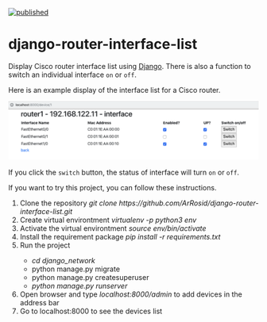 [![published](https://static.production.devnetcloud.com/codeexchange/assets/images/devnet-published.svg)](https://developer.cisco.com/codeexchange/github/repo/arrosid/django-router-interface-list)

# django-router-interface-list
Display Cisco router interface list using [Django](https://www.djangoproject.com/). There is also a function to switch an individual interface `on` or `off`.

Here is an example display of the interface list for a Cisco router.

<img src='https://github.com/arrosid/django-router-interface-list/blob/master/django-router-interface.png'>

If you click the `switch` button, the status of interface will turn `on` or `off`. 

If you want to try this project, you can follow these instructions.

<ol>
    <li>Clone the repository <i>git clone https://github.com/ArRosid/django-router-interface-list.git</i></li>
    <li>Create virtual environtment <i>virtualenv -p python3 env</i></li>
    <li>Activate the virtual environtment <i>source env/bin/activate</i></li>
    <li>Install the requirement package <i>pip install -r requirements.txt</i></li>
    <li>Run the project</li>
        <ul>
            <li><i>cd django_network</i></li>
            <li>python manage.py migrate</li>
            <li>python manage.py createsuperuser</li>
            <li><i>python manage.py runserver</i></li>
        </ul>
    <li>Open browser and type <i>localhost:8000/admin</i> to add devices in the address bar</li>
    <li>Go to localhost:8000 to see the devices list</li>
</ol>
